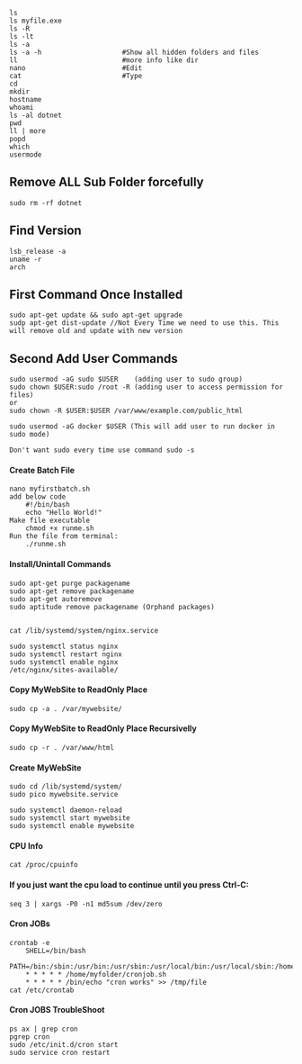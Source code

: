 	ls
	ls myfile.exe
	ls -R
	ls -lt
	ls -a
	ls -a -h					#Show all hidden folders and files
	ll							#more info like dir
	nano						#Edit
	cat 						#Type
	cd 
	mkdir
	hostname
	whoami
	ls -al dotnet
	pwd
	ll | more
	popd	
	which
	usermode


Remove ALL Sub Folder forcefully
--------------------------------
	sudo rm -rf dotnet


Find Version
--------------------------
	lsb_release -a
	uname -r
	arch

First Command Once Installed
--------------------------------------------
	sudo apt-get update && sudo apt-get upgrade
	sudp apt-get dist-update //Not Every Time we need to use this. This will remove old and update with new version 

	
Second Add User Commands
--------------------------------------
	sudo usermod -aG sudo $USER    (adding user to sudo group)
	sudo chown $USER:sudo /root -R (adding user to access permission for files) 
	or
	sudo chown -R $USER:$USER /var/www/example.com/public_html

	sudo usermod -aG docker $USER (This will add user to run docker in sudo mode)

	Don't want sudo every time use command sudo -s

	
#### Create Batch File
```
nano myfirstbatch.sh
add below code
	#!/bin/bash 
	echo "Hello World!"
Make file executable
	chmod +x runme.sh
Run the file from terminal:
	./runme.sh
```

#### Install/Unintall Commands
```
sudo apt-get purge packagename
sudo apt-get remove packagename
sudo apt-get autoremove
sudo aptitude remove packagename (Orphand packages)


cat /lib/systemd/system/nginx.service

sudo systemctl status nginx
sudo systemctl restart nginx
sudo systemctl enable nginx
/etc/nginx/sites-available/
```

#### Copy MyWebSite to ReadOnly Place
```
sudo cp -a . /var/mywebsite/
```
#### Copy MyWebSite to ReadOnly Place Recursivelly
```
sudo cp -r . /var/www/html	
```
#### Create MyWebSite
```
sudo cd /lib/systemd/system/
sudo pico mywebsite.service

sudo systemctl daemon-reload
sudo systemctl start mywebsite
sudo systemctl enable mywebsite
```
#### CPU Info
```
cat /proc/cpuinfo
```

#### If you just want the cpu load to continue until you press Ctrl-C:
```
seq 3 | xargs -P0 -n1 md5sum /dev/zero
```
#### Cron JOBs
```
crontab -e
	SHELL=/bin/bash
	PATH=/bin:/sbin:/usr/bin:/usr/sbin:/usr/local/bin:/usr/local/sbin:/home/myfolder
	* * * * * /home/myfolder/cronjob.sh
	* * * * * /bin/echo "cron works" >> /tmp/file
cat /etc/crontab
```
#### Cron JOBS TroubleShoot
```
ps ax | grep cron
pgrep cron
sudo /etc/init.d/cron start
sudo service cron restart
```
